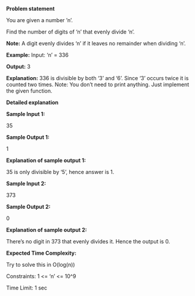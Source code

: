 **Problem statement**

You are given a number ’n’.

Find the number of digits of ‘n’ that evenly divide ‘n’.

**Note:**
A digit evenly divides ‘n’ if it leaves no remainder when dividing ‘n’.


**Example:**
Input: ‘n’ = 336

**Output:** 3

**Explanation:**
336 is divisible by both ‘3’ and ‘6’. Since ‘3’ occurs twice it is counted two times.
Note:
You don’t need to print anything. Just implement the given function.

**Detailed explanation**

**Sample Input 1:**

35


**Sample Output 1:**

1


**Explanation of sample output 1:**

35 is only divisible by ‘5’, hence answer is 1.

**Sample Input 2:**

373

**Sample Output 2:**

0

**Explanation of sample output 2:**

There’s no digit in 373 that evenly divides it. Hence the output is 0.

**Expected Time Complexity:**

Try to solve this in O(log(n))

Constraints:
1 <= ‘n’ <= 10^9

Time Limit: 1 sec